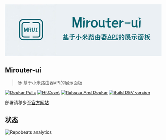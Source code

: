 ![mrui-logo](./otherfile/images/logo.png)

## Mirouter-ui

> 😎 基于小米路由器API的展示面板

[![Docker Pulls](https://img.shields.io/docker/pulls/thun888/mirouter-ui)](https://hub.docker.com/r/thun888/mirouter-ui)
[![HitCount](https://hits.dwyl.com/Mirouterui/mirouter-ui.svg?style=flat)](http://hits.dwyl.com/Mirouterui/mirouter-ui)
[![Release And Docker](https://github.com/Mirouterui/mirouter-ui/actions/workflows/buildapp.yml/badge.svg)](https://github.com/Mirouterui/mirouter-ui/actions/workflows/buildapp.yml)
[![Build DEV version](https://github.com/Mirouterui/mirouter-ui/actions/workflows/buildapp-dev.yml/badge.svg)](https://github.com/Mirouterui/mirouter-ui/actions/workflows/buildapp-dev.yml)



部署请移步至[官方网站](https://mrui.hzchu.top/)



## 状态

![Repobeats analytics](https://repobeats.axiom.co/api/embed/5c772eb2070995571e015079682c17dd72a74e2f.svg "Repobeats analytics image")
